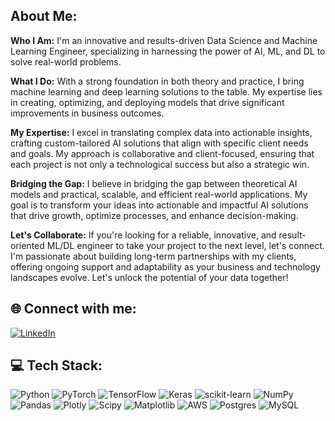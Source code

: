 ## About Me:

**Who I Am:** I'm an innovative and results-driven Data Science and Machine Learning Engineer, specializing in harnessing the power of AI, ML, and DL to solve real-world problems.

**What I Do:** With a strong foundation in both theory and practice, I bring machine learning and deep learning solutions to the table. My expertise lies in creating, optimizing, and deploying models that drive significant improvements in business outcomes.

**My Expertise:** I excel in translating complex data into actionable insights, crafting custom-tailored AI solutions that align with specific client needs and goals. My approach is collaborative and client-focused, ensuring that each project is not only a technological success but also a strategic win.

**Bridging the Gap:** I believe in bridging the gap between theoretical AI models and practical, scalable, and efficient real-world applications. My goal is to transform your ideas into actionable and impactful AI solutions that drive growth, optimize processes, and enhance decision-making.

**Let's Collaborate:** If you're looking for a reliable, innovative, and result-oriented ML/DL engineer to take your project to the next level, let's connect. I'm passionate about building long-term partnerships with my clients, offering ongoing support and adaptability as your business and technology landscapes evolve. Let's unlock the potential of your data together!

## 🌐 Connect with me:
[![LinkedIn](https://img.shields.io/badge/LinkedIn-%230077B5.svg?logo=linkedin&logoColor=white)](https://linkedin.com/in/ronit-singhal)

## 💻 Tech Stack:
![Python](https://img.shields.io/badge/python-3670A0?style=for-the-badge&logo=python&logoColor=ffdd54)
![PyTorch](https://img.shields.io/badge/PyTorch-%23EE4C2C.svg?style=for-the-badge&logo=PyTorch&logoColor=white)
![TensorFlow](https://img.shields.io/badge/TensorFlow-%23FF6F00.svg?style=for-the-badge&logo=TensorFlow&logoColor=white)
![Keras](https://img.shields.io/badge/Keras-%23D00000.svg?style=for-the-badge&logo=Keras&logoColor=white)
![scikit-learn](https://img.shields.io/badge/scikit--learn-%23F7931E.svg?style=for-the-badge&logo=scikit-learn&logoColor=white)
![NumPy](https://img.shields.io/badge/numpy-%23013243.svg?style=for-the-badge&logo=numpy&logoColor=white)
![Pandas](https://img.shields.io/badge/pandas-%23150458.svg?style=for-the-badge&logo=pandas&logoColor=white)
![Plotly](https://img.shields.io/badge/Plotly-%233F4F75.svg?style=for-the-badge&logo=plotly&logoColor=white)
![Scipy](https://img.shields.io/badge/SciPy-%230C55A5.svg?style=for-the-badge&logo=scipy&logoColor=white)
![Matplotlib](https://img.shields.io/badge/Matplotlib-%23ffffff.svg?style=for-the-badge&logo=Matplotlib&logoColor=black)
![AWS](https://img.shields.io/badge/AWS-%23FF9900.svg?style=for-the-badge&logo=amazon-aws&logoColor=white)
![Postgres](https://img.shields.io/badge/postgres-%23316192.svg?style=for-the-badge&logo=postgresql&logoColor=white)
![MySQL](https://img.shields.io/badge/mysql-%2300000f.svg?style=for-the-badge&logo=mysql&logoColor=white)
